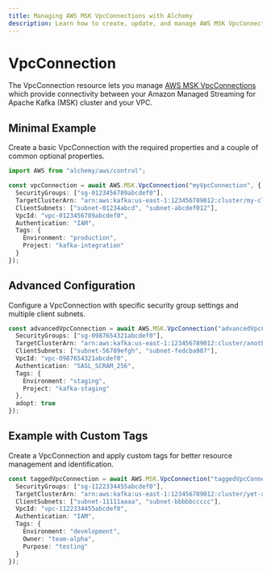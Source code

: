 ```yaml
---
title: Managing AWS MSK VpcConnections with Alchemy
description: Learn how to create, update, and manage AWS MSK VpcConnections using Alchemy Cloud Control.
---
```


# VpcConnection

The VpcConnection resource lets you manage [AWS MSK VpcConnections](https://docs.aws.amazon.com/msk/latest/userguide/) which provide connectivity between your Amazon Managed Streaming for Apache Kafka (MSK) cluster and your VPC.

## Minimal Example

Create a basic VpcConnection with the required properties and a couple of common optional properties.

```ts
import AWS from "alchemy/aws/control";

const vpcConnection = await AWS.MSK.VpcConnection("myVpcConnection", {
  SecurityGroups: ["sg-0123456789abcdef0"],
  TargetClusterArn: "arn:aws:kafka:us-east-1:123456789012:cluster/my-cluster/abcd1234-efgh-5678-ijkl-90mnopqrstuv-1",
  ClientSubnets: ["subnet-01234abcd", "subnet-abcdef012"],
  VpcId: "vpc-0123456789abcdef0",
  Authentication: "IAM",
  Tags: {
    Environment: "production",
    Project: "kafka-integration"
  }
});
```

## Advanced Configuration

Configure a VpcConnection with specific security group settings and multiple client subnets.

```ts
const advancedVpcConnection = await AWS.MSK.VpcConnection("advancedVpcConnection", {
  SecurityGroups: ["sg-0987654321abcdef0"],
  TargetClusterArn: "arn:aws:kafka:us-east-1:123456789012:cluster/another-cluster/wxyz1234-abcd-5678-efgh-90ijklmnopqrst-1",
  ClientSubnets: ["subnet-56789efgh", "subnet-fedcba987"],
  VpcId: "vpc-0987654321abcdef0",
  Authentication: "SASL_SCRAM_256",
  Tags: {
    Environment: "staging",
    Project: "kafka-staging"
  },
  adopt: true
});
```

## Example with Custom Tags

Create a VpcConnection and apply custom tags for better resource management and identification.

```ts
const taggedVpcConnection = await AWS.MSK.VpcConnection("taggedVpcConnection", {
  SecurityGroups: ["sg-1122334455abcdef0"],
  TargetClusterArn: "arn:aws:kafka:us-east-1:123456789012:cluster/yet-another-cluster/qrst1234-abcd-5678-efgh-90ijklmnopqrst-1",
  ClientSubnets: ["subnet-11111aaaa", "subnet-bbbbbccccc"],
  VpcId: "vpc-1122334455abcdef0",
  Authentication: "IAM",
  Tags: {
    Environment: "development",
    Owner: "team-alpha",
    Purpose: "testing"
  }
});
```